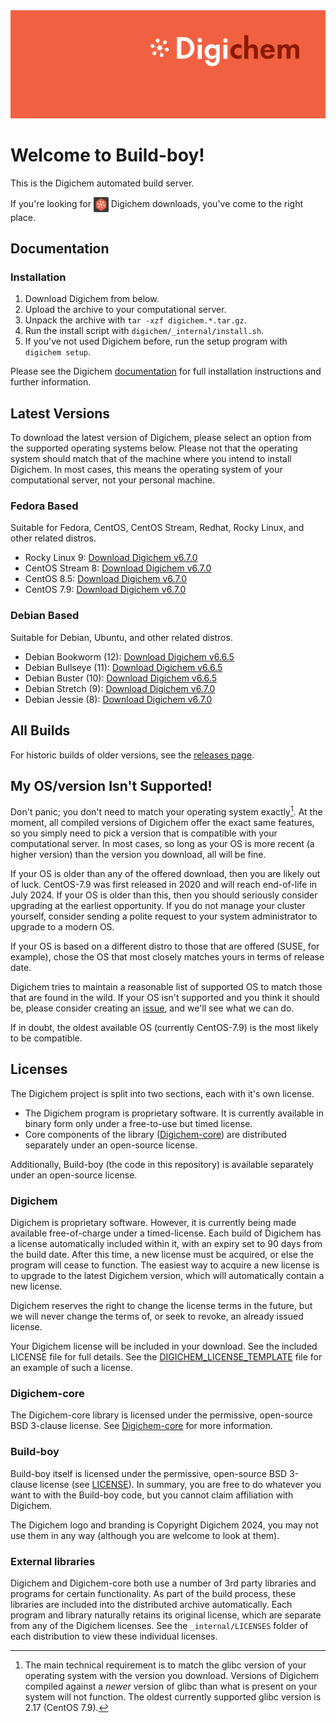 <img src="Banner.png" alt="Banner" />

# Welcome to Build-boy!

This is the Digichem automated build server.

If you're looking for <img src="Logo.png" alt="Banner" height=24 valign=middle /> Digichem downloads, you've come to the right place.

## Documentation

### Installation

1. Download Digichem from below.
1. Upload the archive to your computational server.
1. Unpack the archive with `tar -xzf digichem.*.tar.gz`.
1. Run the install script with `digichem/_internal/install.sh`.
1. If you've not used Digichem before, run the setup program with `digichem setup`.

Please see the Digichem [documentation](https://doc.digi-chem.co.uk) for full installation instructions and further information.

## Latest Versions

To download the latest version of Digichem, please select an option from the supported operating systems below.
Please not that the operating system should match that of the machine where you intend to install Digichem.
In most cases, this means the operating system of your computational server, not your personal machine.

### Fedora Based

Suitable for Fedora, CentOS, CentOS Stream, Redhat, Rocky Linux, and other related distros.

- Rocky Linux 9: <!-- Rocky-Linux-9 --> [Download Digichem v6.7.0](https://github.com/Digichem-Project/build-boy/releases/download/6.7.0-Rocky-Linux-9/digichem.6.7.0.Rocky-Linux-9.tar.gz)
- CentOS Stream 8: <!-- CentOS-Stream-8 --> [Download Digichem v6.7.0](https://github.com/Digichem-Project/build-boy/releases/download/6.7.0-CentOS-Stream-8/digichem.6.7.0.CentOS-Stream-8.tar.gz)
- CentOS 8.5: <!-- CentOS-8.5 --> [Download Digichem v6.7.0](https://github.com/Digichem-Project/build-boy/releases/download/6.7.0-CentOS-8.5/digichem.6.7.0.CentOS-8.5.tar.gz)
- CentOS 7.9: <!-- CentOS-7.9 --> [Download Digichem v6.7.0](https://github.com/Digichem-Project/build-boy/releases/download/6.7.0-CentOS-7.9/digichem.6.7.0.CentOS-7.9.tar.gz)

### Debian Based

Suitable for Debian, Ubuntu, and other related distros.

- Debian Bookworm (12): <!-- Debian-Bookworm --> [Download Digichem v6.6.5](https://github.com/Digichem-Project/build-boy/releases/download/6.6.5-Debian-Bookworm/digichem.6.6.5.Debian-Bookworm.tar.gz)
- Debian Bullseye (11): <!-- Debian-Bullseye --> [Download Digichem v6.6.5](https://github.com/Digichem-Project/build-boy/releases/download/6.6.5-Debian-Bullseye/digichem.6.6.5.Debian-Bullseye.tar.gz)
- Debian Buster (10): <!-- Debian-Buster --> [Download Digichem v6.6.5](https://github.com/Digichem-Project/build-boy/releases/download/6.6.5-Debian-Buster/digichem.6.6.5.Debian-Buster.tar.gz)
- Debian Stretch (9): <!-- Debian-Stretch --> [Download Digichem v6.7.0](https://github.com/Digichem-Project/build-boy/releases/download/6.7.0-Debian-Stretch/digichem.6.7.0.Debian-Stretch.tar.gz)
- Debian Jessie (8): <!-- Debian-Jessie --> [Download Digichem v6.7.0](https://github.com/Digichem-Project/build-boy/releases/download/6.7.0-Debian-Jessie/digichem.6.7.0.Debian-Jessie.tar.gz)

## All Builds

For historic builds of older versions, see the [releases page](https://github.com/Digichem-Project/build-boy/releases).

## My OS/version Isn't Supported!

Don't panic; you don't need to match your operating system exactly[^1]. At the moment, all compiled
versions of Digichem offer the exact same features, so you simply need to pick a version that is compatible
with your computational server. In most cases, so long as your OS is more recent (a higher version) than
the version you download, all will be fine.

If your OS is older than any of the offered download, then you are likely out of luck. CentOS-7.9 was first
released in 2020 and will reach end-of-life in July 2024. If your OS is older than this, then you should
seriously consider upgrading at the earliest opportunity. If you do not manage your cluster yourself,
consider sending a polite request to your system administrator to upgrade to a modern OS.

If your OS is based on a different distro to those that are offered (SUSE, for example), chose the OS
that most closely matches yours in terms of release date.

Digichem tries to maintain a reasonable list of supported OS to match those that are found in the wild.
If your OS isn't supported and you think it should be, please consider creating an
[issue](https://github.com/Digichem-Project/build-boy/issues), and we'll see what we can do.

If in doubt, the oldest available OS (currently CentOS-7.9) is the most likely to be compatible.

[^1]: The main technical requirement is to match the glibc version of your operating system with the version you download.
Versions of Digichem compiled against a *newer* version of glibc than what is present on your system will not function.
The oldest currently supported glibc version is 2.17 (CentOS 7.9).

## Licenses

The Digichem project is split into two sections, each with it's own license.
 - The Digichem program is proprietary software. It is currently available in binary form only under a free-to-use but timed license. 
 - Core components of the library ([Digichem-core](https://github.com/Digichem-Project/digichem-core)) are distributed separately under an open-source license.

Additionally, Build-boy (the code in this repository) is available separately under an open-source license.

### Digichem

Digichem is proprietary software. However, it is currently being made available free-of-charge under a timed-license.
Each build of Digichem has a license automatically included within it, with an expiry set to
90 days from the build date. After this time, a new license must be acquired, or else the 
program will cease to function. The easiest way to acquire a new license is to upgrade to the
latest Digichem version, which will automatically contain a new license.

Digichem reserves the right to change the license terms in the future, but we will never change the terms of, or seek to revoke,
an already issued license.

Your Digichem license will be included in your download. See the included LICENSE file for full details.
See the [DIGICHEM_LICENSE_TEMPLATE](DIGICHEM_LICENSE_TEMPLATE.md) file for an example of such a license.

### Digichem-core

The Digichem-core library is licensed under the permissive, open-source BSD 3-clause license.
See [Digichem-core](https://github.com/Digichem-Project/digichem-core) for more information.

### Build-boy

Build-boy itself is licensed under the permissive, open-source BSD 3-clause license (see [LICENSE](LICENSE)).
In summary, you are free to do whatever you want to with the Build-boy code, but you cannot claim
affiliation with Digichem.

The Digichem logo and branding is Copyright Digichem 2024, you may not use them in any way (although you are welcome to look at them).

### External libraries

Digichem and Digichem-core both use a number of 3rd party libraries and programs for certain functionality.
As part of the build process, these libraries are included into the distributed archive automatically.
Each program and library naturally retains its original license, which are separate from any of the Digichem licenses.
See the `_internal/LICENSES` folder of each distribution to view these individual licenses.
